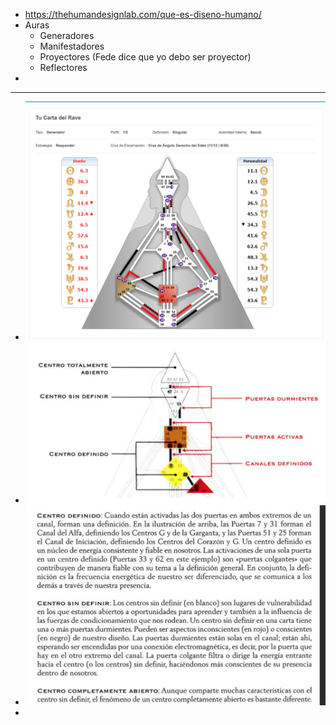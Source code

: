 - https://thehumandesignlab.com/que-es-diseno-humano/
- Auras
	- Generadores
	- Manifestadores
	- Proyectores (Fede dice que yo debo ser proyector)
	- Reflectores
-
- ---
- ![Screen Shot 2022-08-21 at 00.09.59.png](../assets/Screen_Shot_2022-08-21_at_00.09.59_1661113027003_0.png)
- ![Screen Shot 2022-08-21 at 17.17.22.png](../assets/Screen_Shot_2022-08-21_at_17.17.22_1661113056087_0.png)
- ![Screen Shot 2022-08-21 at 17.18.34.png](../assets/Screen_Shot_2022-08-21_at_17.18.34_1661113125375_0.png)
-